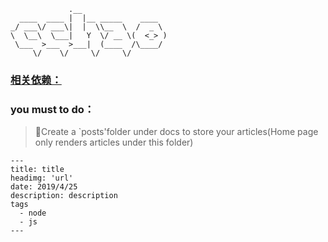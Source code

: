 ```
             .__
  ____  ____ |  |__ _____    ____
_/ ___\/ ___\|  |  \\__  \  /  _ \
\  \__\  \___|   Y  \/ __ \(  <_> )
 \___  >___  >___|  (____  /\____/
     \/    \/     \/     \/
 ```
 ### [相关依赖：](./README/zh.md)

### you must to do：
> 📁Create a `posts'folder under docs to store your articles(Home page only renders articles under this folder)

```
---
title: title
headimg: 'url'
date: 2019/4/25
description: description
tags
  - node
  - js
---
```
